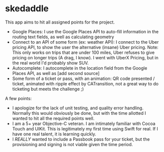 # skedaddle

This app aims to hit all assigned points for the project.

  - Google Places: I use the Google Places API to auto-fill information in the routing text fields, as well as calculating     geometry
  - Connect to an API of some form (ex: weather API): I connect to the Uber pricing API, to show the user the alternative     (insane) Uber pricing. Note: This only works on trips that are under 100 miles, Uber refuses to give pricing on longer trips (A drag, I know). I went with UberX Pricing, but in the real world I'd probably show SUV.
  - Autocomplete: I autocomplete in the location field from the Google Places API, as well as   [add second source]
  - Some form of a ticket or pass, with an animation: QR code presented / ticket, animated with ripple effect by CATransition, not a great way to do ticketing but meets the challenge ;)


A few points:
  - I apologize for the lack of unit testing, and quality error handling. Normally this would obviously be done, but with the time     allotted I wanted to hit all the required points well.
  - I am a 5+ year Objective-C veteran. I am intimately familiar with Cocoa Touch and UIKit. This is legitimately my first     time using Swift for real. If I have one real talent, it is learning quickly.
  - I *REALLY* wanted to include a Passbook pass for your ticket, but the provisioning and signing is not viable given the     time period.
